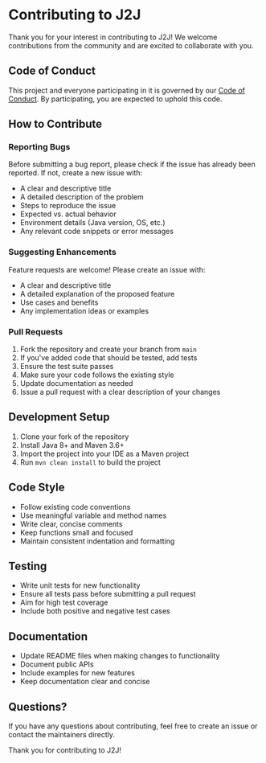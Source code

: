 # Contributing to J2J

Thank you for your interest in contributing to J2J! We welcome contributions from the community and are excited to collaborate with you.

## Code of Conduct

This project and everyone participating in it is governed by our [Code of Conduct](CODE_OF_CONDUCT.md). By participating, you are expected to uphold this code.

## How to Contribute

### Reporting Bugs

Before submitting a bug report, please check if the issue has already been reported. If not, create a new issue with:

- A clear and descriptive title
- A detailed description of the problem
- Steps to reproduce the issue
- Expected vs. actual behavior
- Environment details (Java version, OS, etc.)
- Any relevant code snippets or error messages

### Suggesting Enhancements

Feature requests are welcome! Please create an issue with:

- A clear and descriptive title
- A detailed explanation of the proposed feature
- Use cases and benefits
- Any implementation ideas or examples

### Pull Requests

1. Fork the repository and create your branch from `main`
2. If you've added code that should be tested, add tests
3. Ensure the test suite passes
4. Make sure your code follows the existing style
5. Update documentation as needed
6. Issue a pull request with a clear description of your changes

## Development Setup

1. Clone your fork of the repository
2. Install Java 8+ and Maven 3.6+
3. Import the project into your IDE as a Maven project
4. Run `mvn clean install` to build the project

## Code Style

- Follow existing code conventions
- Use meaningful variable and method names
- Write clear, concise comments
- Keep functions small and focused
- Maintain consistent indentation and formatting

## Testing

- Write unit tests for new functionality
- Ensure all tests pass before submitting a pull request
- Aim for high test coverage
- Include both positive and negative test cases

## Documentation

- Update README files when making changes to functionality
- Document public APIs
- Include examples for new features
- Keep documentation clear and concise

## Questions?

If you have any questions about contributing, feel free to create an issue or contact the maintainers directly.

Thank you for contributing to J2J!